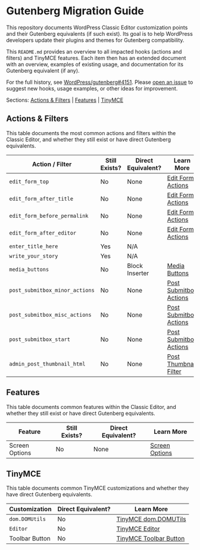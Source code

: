 # Gutenberg Migration Guide

This repository documents WordPress Classic Editor customization points and their Gutenberg equivalents (if such exist). Its goal is to help WordPress developers update their plugins and themes for Gutenberg compatibility.

This `README.md` provides an overview to all impacted hooks (actions and filters) and TinyMCE features. Each item then has an extended document with an overview, examples of existing usage, and documentation for its Gutenberg equivalent (if any).

For the full history, see [WordPress/gutenberg#4151](https://github.com/WordPress/gutenberg/issues/4151). Please [open an issue](https://github.com/danielbachhuber/gutenberg-migration-guide/issues) to suggest new hooks, usage examples, or other ideas for improvement.

Sections: [Actions & Filters](#actions--filters) | [Features](#features) | [TinyMCE](#tinymce)

## Actions & Filters

This table documents the most common actions and filters within the Classic Editor, and whether they still exist or have direct Gutenberg equivalents.

Action / Filter | Still Exists? | Direct Equivalent? | Learn More
-|-|-|-
`edit_form_top` | No | None | [Edit Form Actions](action-edit-form.md)
`edit_form_after_title` | No | None | [Edit Form Actions](action-edit-form.md)
`edit_form_before_permalink` | No | None | [Edit Form Actions](action-edit-form.md)
`edit_form_after_editor` | No | None | [Edit Form Actions](action-edit-form.md)
`enter_title_here` | Yes | N/A | 
`write_your_story` | Yes | N/A | 
`media_buttons` | No | Block Inserter | [Media Buttons](action-media-buttons.md)
`post_submitbox_minor_actions` | No | None | [Post Submitbox Actions](action-post-submitbox.md)
`post_submitbox_misc_actions` | No | None | [Post Submitbox Actions](action-post-submitbox.md)
`post_submitbox_start` | No | None | [Post Submitbox Actions](action-post-submitbox.md)
`admin_post_thumbnail_html` | No | None | [Post Thumbnail Filter](action-admin-post-thumbnail-html.md)

## Features

This table documents common features within the Classic Editor, and whether they still exist or have direct Gutenberg equivalents.

Feature | Still Exists? | Direct Equivalent? | Learn More
-|-|-|-
Screen Options | No | None | [Screen Options](feature-screen-options.md)

## TinyMCE

This table documents common TinyMCE customizations and whether they have direct Gutenberg equivalents.

Customization | Direct Equivalent? | Learn More
-|-|-
`dom.DOMUtils` | No | [TinyMCE dom.DOMUTils](tinymce-dom-domutils.md)
`Editor` | No | [TinyMCE Editor](tinymce-editor.md)
Toolbar Button | No | [TinyMCE Toolbar Button](tinymce-toolbar-button.md)
